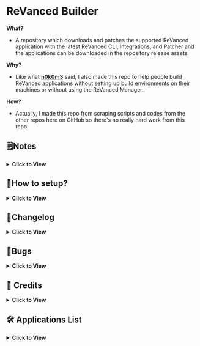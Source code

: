 # ReVanced Builder

**What?**
- A repository which downloads and patches the supported ReVanced application with the latest ReVanced CLI, Integrations, and Patcher and the applications can be downloaded in the repository release assets.

**Why?**
- Like what [**n0k0m3**](https://github.com/n0k0m3) said, I also made this repo to help people build ReVanced applications without setting up build environments on their machines or without using the ReVanced Manager.

**How?**
- Actually, I made this repo from scraping scripts and codes from the other repos here on GitHub so there's no really hard work from this repo.

## 🗒️Notes
<details><summary><b>Click to View</b></summary>

- The script will download the selected versions ([**see here**](/revanced/assets/versions)) of applications on **APK Mirror** and **UpToDown**, **NOT** the latest official version on Google Play.
- The applications are **NON-ROOT** variant so don't expect some **Magisk** modules here.
- Without **microG**, **YouTube** and **YouTube Music** will crash due to missing **microG**, please install **microG**.

</details>

## 🤔How to setup?
<details><summary><b>Click to View</b></summary>

#### Step 0:
You need to have a GitHub account for the following steps.

#### Step 1:
Fork this repository.
- [**How to fork a repository?**](https://docs.github.com/en/get-started/quickstart/fork-a-repo)
- To fork this repository on desktop or mobile browser, kindly click [**here**](https://github.com/SCPF-Archive/repo.1/fork).
> **DO NOT FORK** if you need to set the new repo to private, import this repository instead. I recommend to fork this repo instead of importing so you can update your repository whenever there's an update on the main repository.

![IMG 001](/.github/assets/img.001.jpg)

#### Step 2:
After you forked or imported this repository and made your own repo, go now to your GitHub Actions tab.

![IMG 002](/.github/assets/img.002.jpg)

#### Step 3:
Click the `I understand my workflows, go ahead and enable them.`.

![IMG 003](/.github/assets/img.003.jpg)

#### Step 4:
After you enabled the workflows, click the `Release Latest`.

![IMG 004](/.github/assets/img.004.jpg)

#### Step 5:
Click the `Run workflow`.

![IMG 005](/.github/assets/img.005.jpg)

#### Step 6:
Click the `Run workflow` button to generate the applications.
> In the checkboxes, you can put a check the `Archive Packages` to release the applications in a compressed .7z archive instead.

> The estimated time length of the workflow run is about 20 minutes.

![IMG 006](/.github/assets/img.006.jpg) 

#### Step 7:
After the workflow is finished (when the indicator is now **green colored** with **check mark**), click your repository name above.

![IMG 007](/.github/assets/img.007.jpg)

#### Step 8:
Download your generated applications in the releases section.

You can visit it by typing this to the the URL:
> `/releases/latest`
>
> `github.com/YourUserName/YourRepoName/releases/latest`
>
> Example:
> `github.com/Ultimatinium/revanced-repo/releases/latest`

Or you can click the `Releases`

> Example:
>
> ![IMG 008](/.github/assets/img.008.jpg)

#### Step 9:
After you redirected to the releases section, you can now download your applications.

![IMG 009](/.github/assets/img.009.jpg)

---

#### Reminder 1:
Don't forget to always check and update these folders :

- [**Patches Folder**](/revanced/assets/patches)
- [**Versions Folder**](/revanced/assets/versions)

> Those folders are meant to be checked and updated.

#### Reminder 2:
When you see that you are `# commit/s behind`, update your repo by clicking the `Sync fork` -> `Update branch`.

![IMG 010](/.github/assets/img.010.jpg)

</details>

## 📝Changelog
<details><summary><b>Click to View</b></summary>

- Fix Nyx Download ([**#18**](https://github.com/SCPF-Archive/repo.1/pull/18))
- Update Setup Steps ([**#17**](https://github.com/SCPF-Archive/repo.1/pull/17))
- Update Workflow File ([**#16**](https://github.com/SCPF-Archive/repo.1/pull/16))
- Add x86_64 and x86 ([**#14**](https://github.com/SCPF-Archive/repo.1/pull/14))
- Fix Spotify Download ([**#13**](https://github.com/SCPF-Archive/repo.1/pull/13))
- Add Nova Launcher ([**#12**](https://github.com/SCPF-Archive/repo.1/pull/12))
- Smol Fix ([**#10**](https://github.com/SCPF-Archive/repo.1/pull/10))
- Add TickTick ([**#9**](https://github.com/SCPF-Archive/repo.1/pull/9))
- Fixed Upload Error ([**356adfa**](https://github.com/SCPF-Archive/repo.1/commit/356adfa11c99d3d11464c2f46ed36732cd6109b8))
- Prerequisites and Versions ([**#7**](https://github.com/SCPF-Archive/repo.1/pull/7))
- Add Backdrops Wallpapers ([**#6**](https://github.com/SCPF-Archive/repo.1/pull/6))
- Add Citra Emulator ([**#5**](https://github.com/SCPF-Archive/repo.1/pull/5))
- Return To Official CLI ([**9c68a07**](https://github.com/SCPF-Archive/repo.1/commit/9c68a07fcba836bc06ca74bee36a1fea15f025c0))
- Fixed Patch Selection Error ([**#4**](https://github.com/SCPF-Archive/repo.1/pull/4))
- Changed CLI Repo ([**a487933**](https://github.com/SCPF-Archive/repo.1/commit/a4879331c420fc28e4c1a7a55c83f0461a68e8fa))
- Fixed Patching Errors ([**#3**](https://github.com/SCPF-Archive/repo.1/pull/3))
- Fixed GitHub Token ([**5557534**](https://github.com/SCPF-Archive/repo.1/commit/55575344eba08c2c897c3b5e6675ea098645bc68))

</details>

## 🐞Bugs
<details><summary><b>Click to View</b></summary>

**Spotify**
- `hide-premium-navbar` ([**#621**](https://github.com/revanced/revanced-patches/issues/621))

</details>

## 🖤 Credits
<details><summary><b>Click to View</b></summary>

[**ReVanced**](https://github.com/revanced)
- Obviously for the CLI, Patches, and Integrations that is used in this repo.

[**n0k0m3**](https://github.com/n0k0m3)
- For almost all the codes and scripts from here.

[**inotia00**](https://github.com/inotia00)
- For the microG that is used in this repo.

[**Termux**](https://github.com/termux)
- For the [**upload-release-action**](https://github.com/termux/upload-release-action).

</details>

## 🛠️ Applications List
<details><summary><b>Click to View</b></summary>

- Backdrops - Wallpapers
- Citra Emulator
- Icon Pack Studio
- microG (by [**inotia00**](https://github.com/inotia00))
- Nova Launcher
- Nyx Music Player
- Reddit
- ReVanced Manager
- Spotify
- TickTick: To-do list & Tasks
- TikTok
- Twitch: Live Game Streaming
- Twitter
- YouTube Music
- YouTube

</details>
